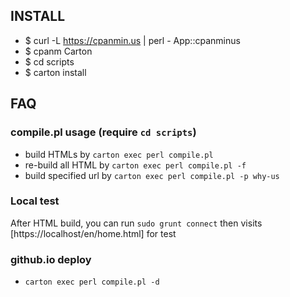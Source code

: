 ## INSTALL

* $ curl -L https://cpanmin.us | perl - App::cpanminus
* $ cpanm Carton
* $ cd scripts
* $ carton install

## FAQ

### compile.pl usage (require `cd scripts`)

 * build HTMLs by `carton exec perl compile.pl`
 * re-build all HTML by `carton exec perl compile.pl -f`
 * build specified url by `carton exec perl compile.pl -p why-us`

### Local test

After HTML build, you can run `sudo grunt connect` then visits [https://localhost/en/home.html] for test

### github.io deploy

 * `carton exec perl compile.pl -d`
